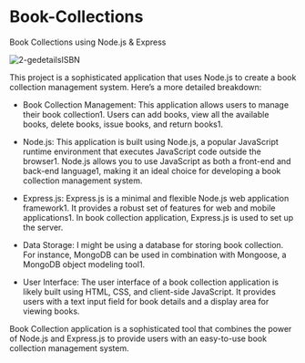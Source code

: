 # Book-Collections
Book Collections using Node.js &amp; Express

![2-gedetailsISBN](https://github.com/Naumaan777/Book-Collections-Node.js-/assets/115418662/c6b7e83e-a092-4795-8804-a50645d576eb)

This project is a sophisticated application that uses Node.js to create a book collection management system. Here’s a more detailed breakdown:

* Book Collection Management: This application allows users to manage their book collection1. Users can add books, view all the available books, delete books, issue books, and return books1.

*  Node.js: This application is built using Node.js, a popular JavaScript runtime environment that executes JavaScript code outside the browser1. Node.js allows you to use JavaScript as both a front-end and back-end language1, making it an ideal choice for developing a book collection management system.

* Express.js: Express.js is a minimal and flexible Node.js web application framework1. It provides a robust set of features for web and mobile applications1. In book collection application, Express.js is used to set up the server.

* Data Storage: I might be using a database for storing book collection. For instance, MongoDB can be used in combination with Mongoose, a MongoDB object modeling tool1.

* User Interface: The user interface of a book collection application is likely built using HTML, CSS, and client-side JavaScript. It provides users with a text input field for book details and a display area for viewing books.

Book Collection application is a sophisticated tool that combines the power of Node.js and Express.js to provide users with an easy-to-use book collection management system.
